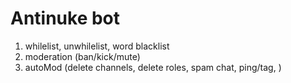 # Antinuke bot
1. whilelist, unwhilelist, word blacklist
2. moderation (ban/kick/mute)
3. autoMod (delete channels, delete roles, spam chat, ping/tag, )